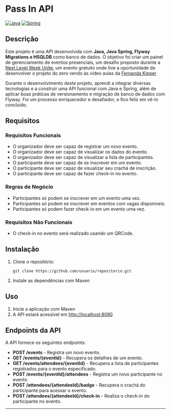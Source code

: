 
# Pass In API

[![Java](https://camo.githubusercontent.com/b0648ef7a9b6980ea27c1caaeb06d5c8503dbb4f9b4d9d7ca1df60a5edc14340/68747470733a2f2f696d672e736869656c64732e696f2f62616467652f6a6176612d2532334544384230302e7376673f7374796c653d666f722d7468652d6261646765266c6f676f3d6f70656e6a646b266c6f676f436f6c6f723d7768697465)](https://camo.githubusercontent.com/b0648ef7a9b6980ea27c1caaeb06d5c8503dbb4f9b4d9d7ca1df60a5edc14340/68747470733a2f2f696d672e736869656c64732e696f2f62616467652f6a6176612d2532334544384230302e7376673f7374796c653d666f722d7468652d6261646765266c6f676f3d6f70656e6a646b266c6f676f436f6c6f723d7768697465) [![Spring](https://camo.githubusercontent.com/c2a58428fe9b38967494da3b0a098f1d28f9cc395e3bbf123cbc14fb36bc1b07/68747470733a2f2f696d672e736869656c64732e696f2f62616467652f737072696e672d2532333644423333462e7376673f7374796c653d666f722d7468652d6261646765266c6f676f3d737072696e67266c6f676f436f6c6f723d7768697465)](https://camo.githubusercontent.com/c2a58428fe9b38967494da3b0a098f1d28f9cc395e3bbf123cbc14fb36bc1b07/68747470733a2f2f696d672e736869656c64732e696f2f62616467652f737072696e672d2532333644423333462e7376673f7374796c653d666f722d7468652d6261646765266c6f676f3d737072696e67266c6f676f436f6c6f723d7768697465)

## Descrição

Este projeto é uma API desenvolvida com **Java, Java Spring, Flyway Migrations e HSQLDB** como banco de dados. O objetivo foi criar um painel de gerenciamento de eventos presenciais, um desafio proposto durante a [Next Level Week Unite](https://www.rocketseat.com.br/eventos/nlw?utm_source=kipperdev&utm_medium=organic&utm_campaign=lead&utm_term=evento-nlw&utm_content=pagevento-lp_evento_nlw_unite_inscricao), um evento gratuito onde tive a oportunidade de desenvolver o projeto do zero vendo às vídeo aulas da [Fernanda Kipper](https://github.com/Fernanda-Kipper)

Durante o desenvolvimento deste projeto, aprendi a integrar diversas tecnologias e a construir uma API funcional com Java e Spring, além de aplicar boas práticas de versionamento e migração de banco de dados com Flyway. Foi um processo enriquecedor e desafiador, e fico feliz em vê-lo concluído.

## Requisitos

### Requisitos Funcionais

-   O organizador deve ser capaz de registrar um novo evento.
-   O organizador deve ser capaz de visualizar os dados do evento.
-   O organizador deve ser capaz de visualizar a lista de participantes.
-   O participante deve ser capaz de se inscrever em um evento.
-   O participante deve ser capaz de visualizar seu crachá de inscrição.
-   O participante deve ser capaz de fazer check-in no evento.

### Regras de Negócio

-   Participantes só podem se inscrever em um evento uma vez.
-   Participantes só podem se inscrever em eventos com vagas disponíveis.
-   Participantes só podem fazer check-in em um evento uma vez.

### Requisitos Não Funcionais

-   O check-in no evento será realizado usando um QRCode.

## Instalação

1.  Clone o repositório:

    `git clone https://github.com/usuario/repositorio.git` 
    
2.  Instale as dependências com Maven
    

## Uso

1.  Inicie a aplicação com Maven
2.  A API estará acessível em [http://localhost:8080](http://localhost:8080/)
    

## Endpoints da API

A API fornece os seguintes endpoints:

-   **POST /events** - Registra um novo evento.
-   **GET /events/{eventId}** - Recupera os detalhes de um evento.
-   **GET /events/attendees/{eventId}** - Recupera a lista de participantes registrados para o evento especificado.
-   **POST /events/{eventId}/attendees** - Registra um novo participante no evento.
-   **POST /attendees/{attendeeId}/badge** - Recupera o crachá do participante para acessar o evento.
-   **POST /attendees/{attendeeId}/check-in** - Realiza o check-in do participante no evento.

----------

